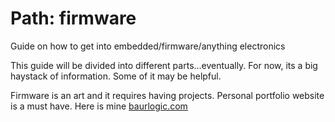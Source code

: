 # Path: firmware
Guide on how to get into embedded/firmware/anything electronics 

This guide will be divided into different parts...eventually. For now, its a big haystack of information. Some of it may be helpful.

Firmware is an art and it requires having projects. Personal portfolio website is a must have. Here is mine [baurlogic.com](http://baurlogic.com/)

